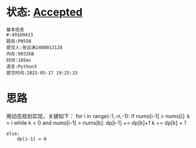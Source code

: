 # 状态: [Accepted](http://dsbpython.openjudge.cn/dspythonbook/solution/49189413/)

```
基本信息
#:49189413
题目:P0550
提交人:张云涛2400012128
内存:9932kB
时间:185ms
语言:Python3
提交时间:2025-05-17 19:25:33
```
# 思路
用动态规划实现，关键如下：
for i in range(-1,-n,-1):
    if nums[i-1] > nums[i]:
        k = i
        while k < 0 and nums[i-1] > nums[k]:
            dp[i-1] += dp[k]+1
            k += dp[k] + 1
        
    else:
        dp[i-1] = 0